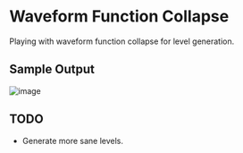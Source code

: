 # Waveform Function Collapse
Playing with waveform function collapse for level generation.

## Sample Output
![image](https://github.com/clinuxrulz/waveform-function-collapse/assets/278292/3c93c4ac-27ed-4443-b56f-74f7a93973f8)

## TODO
- Generate more sane levels.

